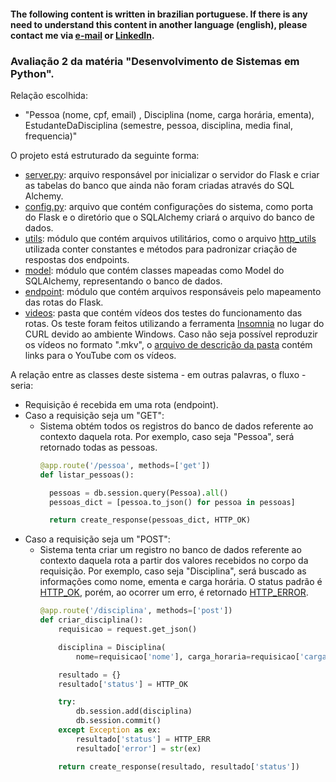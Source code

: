 #### The following content is written in brazilian portuguese. If there is any need to understand this content in another language (english), please contact me via [e-mail](mailto:nicolascunha17@gmai.com) or [LinkedIn](https://www.linkedin.com/in/nicolasfcunha/).

### Avaliação 2 da matéria "Desenvolvimento de Sistemas em Python".

Relação escolhida:
- "Pessoa (nome, cpf, email) , Disciplina (nome, carga horária, ementa), EstudanteDaDisciplina (semestre, pessoa, disciplina, media final, frequencia)"

O projeto está estruturado da seguinte forma:

- [server.py](server.py): arquivo responsável por inicializar o servidor do Flask e criar as tabelas do banco que ainda não foram criadas através do SQL Alchemy.
- [config.py](config.py): arquivo que contém configurações do sistema, como porta do Flask e o diretório que o SQLAlchemy criará o arquivo do banco de dados.
- [utils](utils): módulo que contém arquivos utilitários, como o arquivo [http_utils](utils/http_utils.py) utilizada conter constantes e métodos para padronizar criação de respostas dos endpoints.
- [model](model): módulo que contém classes mapeadas como Model do SQLAlchemy, representando o banco de dados.
- [endpoint](endpoint): módulo que contém arquivos responsáveis pelo mapeamento das rotas do Flask.
- [videos](videos): pasta que contém vídeos dos testes do funcionamento das rotas. Os teste foram feitos utilizando a ferramenta [Insomnia](https://insomnia.rest/) no lugar do CURL devido ao ambiente Windows. Caso não seja possível reproduzir os vídeos no formato ".mkv", o [arquivo de descrição da pasta](videos/README.md) contém links para o YouTube com os vídeos.

A relação entre as classes deste sistema - em outras palavras, o fluxo - seria:

- Requisição é recebida em uma rota (endpoint).
- Caso a requisição seja um "GET":
  - Sistema obtém todos os registros do banco de dados referente ao contexto daquela rota. Por exemplo, caso seja "Pessoa", será retornado todas as pessoas.
    ```python
    @app.route('/pessoa', methods=['get'])
    def listar_pessoas():

      pessoas = db.session.query(Pessoa).all()
      pessoas_dict = [pessoa.to_json() for pessoa in pessoas]

      return create_response(pessoas_dict, HTTP_OK)
    ```
- Caso a requisição seja um "POST":
  - Sistema tenta criar um registro no banco de dados referente ao contexto daquela rota a partir dos valores recebidos no corpo da requisição. Por exemplo, caso seja "Disciplina", será buscado as informações como nome, ementa e carga horária. O status padrão é [HTTP_OK](https://developer.mozilla.org/pt-BR/docs/Web/HTTP/Status/200), porém, ao ocorrer um erro, é retornado [HTTP_ERROR](https://developer.mozilla.org/pt-BR/docs/Web/HTTP/Status/500).
    ```python
    @app.route('/disciplina', methods=['post'])
    def criar_disciplina():
        requisicao = request.get_json()

        disciplina = Disciplina(
            nome=requisicao['nome'], carga_horaria=requisicao['carga_horaria'], ementa=requisicao['ementa'])

        resultado = {}
        resultado['status'] = HTTP_OK

        try:
            db.session.add(disciplina)
            db.session.commit()
        except Exception as ex:
            resultado['status'] = HTTP_ERR
            resultado['error'] = str(ex)

        return create_response(resultado, resultado['status'])
    ```

